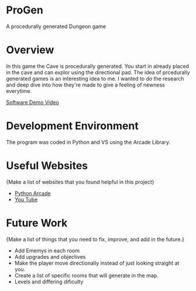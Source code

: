 # ProGen

A procedurally generated Dungeon game

# Overview

In this game the Cave is procedurally generated. You start in already placed in the cave and can explor using the directional pad. 
The idea of prcedurally generated games is an interesting idea to me. I wanted to do the research and deep dive into how they're made to give a feeling of newness everytime.

[Software Demo Video](https://youtu.be/JV6Z6sqToys)

# Development Environment

The program was coded in Python and VS using the Arcade Library.

# Useful Websites

{Make a list of websites that you found helpful in this project}
* [Python Arcade](https://api.arcade.academy/en/latest/)
* [You Tube](https://www.youtube.com/watch?v=yCTUzf-Exbc)

# Future Work

{Make a list of things that you need to fix, improve, and add in the future.}
* Add Ememys in each room
* Add upgrades and objectives
* Make the player move directionally instead of just looking straight at you.
* Create a list of specific rooms that will generate in the map.
* Levels and differing dificulty
